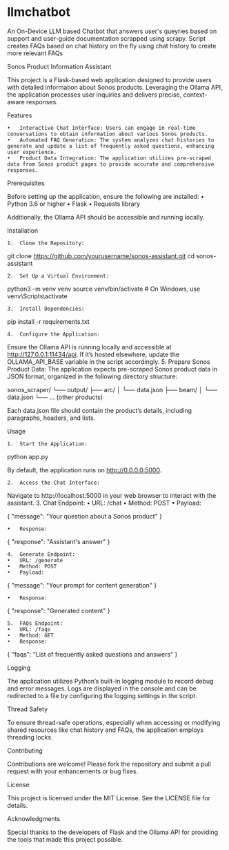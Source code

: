 # llmchatbot
An On-Device LLM based Chatbot that answers user's queyries based on support and user-guide documentation scrapped using scrapy. Script creates FAQs based on chat history on the fly using chat history to create more relevant FAQs

Sonos Product Information Assistant

This project is a Flask-based web application designed to provide users with detailed information about Sonos products. Leveraging the Ollama API, the application processes user inquiries and delivers precise, context-aware responses.

Features

	•	Interactive Chat Interface: Users can engage in real-time conversations to obtain information about various Sonos products.
	•	Automated FAQ Generation: The system analyzes chat histories to generate and update a list of frequently asked questions, enhancing user experience.
	•	Product Data Integration: The application utilizes pre-scraped data from Sonos product pages to provide accurate and comprehensive responses.

Prerequisites

Before setting up the application, ensure the following are installed:
	•	Python 3.6 or higher
	•	Flask
	•	Requests library

Additionally, the Ollama API should be accessible and running locally.

Installation

	1.	Clone the Repository:

git clone https://github.com/yourusername/sonos-assistant.git
cd sonos-assistant


	2.	Set Up a Virtual Environment:

python3 -m venv venv
source venv/bin/activate  # On Windows, use venv\Scripts\activate


	3.	Install Dependencies:

pip install -r requirements.txt


	4.	Configure the Application:
Ensure the Ollama API is running locally and accessible at http://127.0.0.1:11434/api. If it’s hosted elsewhere, update the OLLAMA_API_BASE variable in the script accordingly.
	5.	Prepare Sonos Product Data:
The application expects pre-scraped Sonos product data in JSON format, organized in the following directory structure:

sonos_scraper/
└── output/
    ├── arc/
    │   └── data.json
    ├── beam/
    │   └── data.json
    └── ... (other products)

Each data.json file should contain the product’s details, including paragraphs, headers, and lists.

Usage

	1.	Start the Application:

python app.py

By default, the application runs on http://0.0.0.0:5000.

	2.	Access the Chat Interface:
Navigate to http://localhost:5000 in your web browser to interact with the assistant.
	3.	Chat Endpoint:
	•	URL: /chat
	•	Method: POST
	•	Payload:

{
  "message": "Your question about a Sonos product"
}


	•	Response:

{
  "response": "Assistant's answer"
}


	4.	Generate Endpoint:
	•	URL: /generate
	•	Method: POST
	•	Payload:

{
  "message": "Your prompt for content generation"
}


	•	Response:

{
  "response": "Generated content"
}


	5.	FAQs Endpoint:
	•	URL: /faqs
	•	Method: GET
	•	Response:

{
  "faqs": "List of frequently asked questions and answers"
}



Logging

The application utilizes Python’s built-in logging module to record debug and error messages. Logs are displayed in the console and can be redirected to a file by configuring the logging settings in the script.

Thread Safety

To ensure thread-safe operations, especially when accessing or modifying shared resources like chat history and FAQs, the application employs threading locks.

Contributing

Contributions are welcome! Please fork the repository and submit a pull request with your enhancements or bug fixes.

License

This project is licensed under the MIT License. See the LICENSE file for details.

Acknowledgments

Special thanks to the developers of Flask and the Ollama API for providing the tools that made this project possible.
